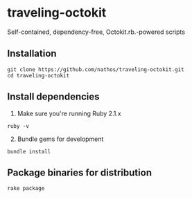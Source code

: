 # traveling-octokit
Self-contained, dependency-free, Octokit.rb.-powered scripts

## Installation

```
git clone https://github.com/nathos/traveling-octokit.git
cd traveling-octokit
```

## Install dependencies

1. Make sure you're running Ruby 2.1.x

  ```
  ruby -v
  ```

2. Bundle gems for development

  ```
  bundle install
  ```

## Package binaries for distribution

```
rake package
```
